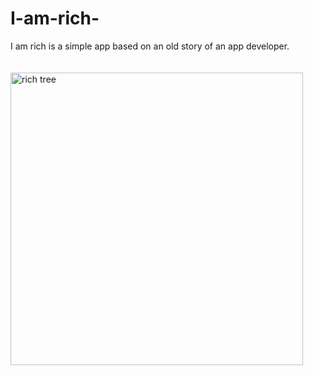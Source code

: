 # I-am-rich-
I am rich is a simple app based on an old story of an app developer.<br><br><br>
<img width="468" alt="rich tree" src="https://user-images.githubusercontent.com/88343647/227506444-c281600b-7230-449a-8f62-6bd06e1276a3.png">
